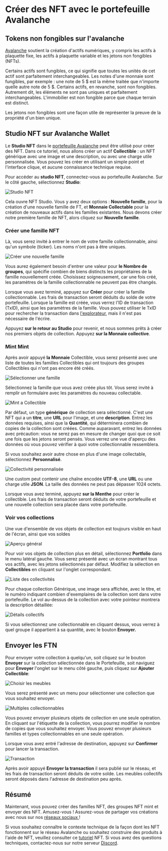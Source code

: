 # Créer des NFT avec le portefeuille Avalanche

## Tokens non fongibles sur l'avalanche

[Avalanche](../platform/) soutient la création d'actifs numériques, y compris les actifs à plaquette fixe, les actifs à plaquette variable et les jetons non fongibles \(NFTs\).

Certains actifs sont fungibles, ce qui signifie que toutes les unités de cet actif sont parfaitement interchangeables. Les notes d'une monnaie sont fungibles, par exemple : une note de 5 $ est la même traitée que n'importe quelle autre note de 5 $. Certains actifs, en revanche, sont non fongibles. Autrement dit, les éléments ne sont pas uniques et parfaitement interchangeables. L'immobilier est non fongible parce que chaque terrain est distinct.

Les jetons non fongibles sont une façon utile de représenter la preuve de la propriété d'un bien unique.

## Studio NFT sur Avalanche Wallet

Le **Studio NFT** dans le [portefeuille Avalanche](https://wallet.avax.network/) peut être utilisé pour créer des NFT. Dans ce tutoriel, nous allons créer un actif **Collectible** : un NFT générique avec une image et une description, ou avec une charge utile personnalisée. Vous pouvez les créer en utilisant un simple point et l'interface clique, et aucune connaissance technique requise.

Pour accéder au **studio NFT**, connectez-vous au portefeuille Avalanche. Sur le côté gauche, sélectionnez **Studio**:

![Studio NFT](../../../.gitbook/assets/nft-studio-01-select.png)

Cela ouvre NFT Studio. Vous y avez deux options : **Nouvelle famille**, pour la création d'une nouvelle famille de FT, et **Monnaie Collectable** pour la création de nouveaux actifs dans les familles existantes. Nous devons créer notre première famille de NFT, alors cliquez sur **Nouvelle famille**.

### Créer une famille NFT

Là, vous serez invité à entrer le nom de votre famille collectionnable, ainsi qu'un symbole \(ticker\). Les noms n'ont pas à être uniques.

![Créer une nouvelle famille](../../../.gitbook/assets/nft-studio-02-family.png)

Vous aurez également besoin d'entrer une valeur pour **le Nombre de groupes**, qui spécifie combien de biens distincts les propriétaires de la famille nouvellement créée. Choisissez soigneusement, car une fois créé, les paramètres de la famille collectionnable ne peuvent pas être changés.

Lorsque vous avez terminé, appuyez sur **Créer** pour créer la famille collectionnable. Les frais de transaction seront déduits du solde de votre portefeuille. Lorsque la famille est créée, vous verrez l'ID de transaction \(TxID\), ainsi que les paramètres de la famille. Vous pouvez utiliser le TxID pour rechercher la transaction dans [l'explorateur](https://explorer.avax.network/), mais il n'est pas nécessaire de l'écrire.

Appuyez **sur le retour au Studio** pour revenir, et nous sommes prêts à créer nos premiers objets de collection. Appuyez **sur la Monnaie collective**.

### Mint Mint

Après avoir appuyé **la Monnaie** Collectible, vous serez présenté avec une liste de toutes les familles Collectibles qui ont toujours des groupes Collectibles qui n'ont pas encore été créés.

![Sélectionner une famille](../../../.gitbook/assets/nft-studio-03-select-family.png)

Sélectionnez la famille que vous avez créée plus tôt. Vous serez invité à remplir un formulaire avec les paramètres du nouveau collectable.

![Mint a Collectible](../../../.gitbook/assets/nft-studio-04-mint.png)

Par défaut, un type **générique** de collection sera sélectionné. C'est une NFT qui a un **titre**, une **URL** pour l'image, et une **description**. Entrez les données requises, ainsi que la **Quantité**, qui déterminera combien de copies de la collection sont créées. Comme auparavant, entrez les données avec précaution: vous ne serez pas en mesure de changer quoi que ce soit une fois que les jetons seront pensés. Vous verrez une vue d'aperçu des données où vous pouvez vérifier à quoi votre collectionnable ressemblera.

Si vous souhaitez avoir autre chose en plus d'une image collectable, sélectionnez **Personnalisé**.

![Collectivité personnalisée](../../../.gitbook/assets/nft-studio-05-custom.png)

Une custom peut contenir une chaîne encodée **UTF-8**, une **URL** ou une charge utile **JSON**. La taille des données ne peut pas dépasser 1024 octets.

Lorsque vous avez terminé, appuyez **sur la Menthe** pour créer le collectible. Les frais de transaction seront déduits de votre portefeuille et une nouvelle collection sera placée dans votre portefeuille.

### Voir vos collections

Une vue d'ensemble de vos objets de collection est toujours visible en haut de l'écran, ainsi que vos soldes

![Aperçu général](../../../.gitbook/assets/nft-studio-06-overview.png)

Pour voir vos objets de collection plus en détail, sélectionnez **Portfolio** dans le menu latéral gauche. Vous serez présenté avec un écran montrant tous vos actifs, avec les jetons sélectionnés par défaut. Modifiez la sélection en **Collectibles** en cliquant sur l'onglet correspondant.

![Liste des collectivités](../../../.gitbook/assets/nft-studio-07-collectibles.png)

Pour chaque collection Générique, une image sera affichée, avec le titre, et le numéro indiquant combien d'exemplaires de la collection sont dans votre portefeuille. Le vol au-dessus de la collection avec votre pointeur montrera la description détaillée:

![Détails collectifs](../../../.gitbook/assets/nft-studio-08-detail.png)

Si vous sélectionnez une collectionnable en cliquant dessus, vous verrez à quel groupe il appartient à sa quantité, avec le bouton **Envoyer.**

## Envoyer les FTN

Pour envoyer votre collection à quelqu'un, soit cliquez sur le bouton **Envoyer** sur la collection sélectionnée dans le Portefeuille, soit naviguez pour **Envoyer** l'onglet sur le menu côté gauche, puis cliquez sur **Ajouter Collectible**:

![Choisir les meubles](../../../.gitbook/assets/nft-studio-09-send.png)

Vous serez présenté avec un menu pour sélectionner une collection que vous souhaitez envoyer.

![Multiples collectionnables](../../../.gitbook/assets/nft-studio-10-multiple.png)

Vous pouvez envoyer plusieurs objets de collection en une seule opération. En cliquant sur l'étiquette de la collection, vous pourrez modifier le nombre de copies que vous souhaitez envoyer. Vous pouvez envoyer plusieurs familles et types collectionnables en une seule opération.

Lorsque vous avez entré l'adresse de destination, appuyez sur **Confirmer** pour lancer la transaction.

![Transaction](../../../.gitbook/assets/nft-studio-11-send-transaction.png)

Après avoir appuyé **Envoyer la transaction** il sera publié sur le réseau, et les frais de transaction seront déduits de votre solde. Les meubles collectifs seront déposés dans l'adresse de destination peu après.

## Résumé

Maintenant, vous pouvez créer des familles NFT, des groupes NFT mint et envoyer des NFT. Amusez-vous ! Assurez-vous de partager vos créations avec nous sur nos [réseaux sociaux ](https://www.avalabs.org/social)!

Si vous souhaitez connaître le contexte technique de la façon dont les NFT fonctionnent sur le réseau Avalanche ou souhaitez construire des produits à l'aide de NFT, veuillez consulter ce [tutoriel](creating-a-nft-part-1.md) NFT. Si vous avez des questions techniques, contactez-nous sur notre serveur [Discord](https://chat.avalabs.org/).

